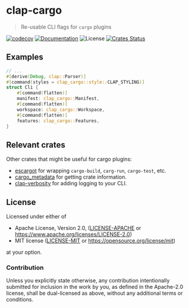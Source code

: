 # clap-cargo

> Re-usable CLI flags for `cargo` plugins

[![codecov](https://codecov.io/gh/crate-ci/clap-cargo/branch/master/graph/badge.svg)](https://codecov.io/gh/crate-ci/clap-cargo)
[![Documentation](https://img.shields.io/badge/docs-master-blue.svg)][Documentation]
![License](https://img.shields.io/crates/l/clap-cargo.svg)
[![Crates Status](https://img.shields.io/crates/v/clap-cargo.svg)][Crates.io]

## Examples

```rust
// ...
#[derive(Debug, clap::Parser)]
#[command(styles = clap_cargo::style::CLAP_STYLING)]
struct Cli {
    #[command(flatten)]
    manifest: clap_cargo::Manifest,
    #[command(flatten)]
    workspace: clap_cargo::Workspace,
    #[command(flatten)]
    features: clap_cargo::Features,
}
```

## Relevant crates

Other crates that might be useful for cargo plugins:
* [escargot][escargot] for wrapping `cargo-build`, `carg-run`, `cargo-test`, etc.
* [cargo_metadata][cargo_metadata] for getting crate information.
* [clap-verbosity][clap-verbosity] for adding logging to your CLI.

[escargot]: https://crates.io/crates/escargot
[cargo_metadata]: https://crates.io/crates/cargo_metadata
[clap-verbosity]: https://crates.io/crates/clap-verbosity-flag

## License

Licensed under either of

* Apache License, Version 2.0, ([LICENSE-APACHE](LICENSE-APACHE) or <https://www.apache.org/licenses/LICENSE-2.0>)
* MIT license ([LICENSE-MIT](LICENSE-MIT) or <https://opensource.org/license/mit>)

at your option.

### Contribution

Unless you explicitly state otherwise, any contribution intentionally
submitted for inclusion in the work by you, as defined in the Apache-2.0
license, shall be dual-licensed as above, without any additional terms or
conditions.

[Crates.io]: https://crates.io/crates/clap-cargo
[Documentation]: https://docs.rs/clap-cargo
